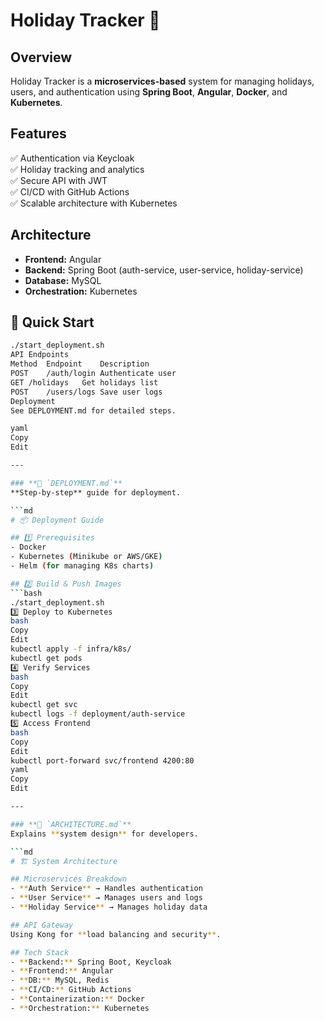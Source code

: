 # Holiday Tracker 🚀

## Overview
Holiday Tracker is a **microservices-based** system for managing holidays, users, and authentication using **Spring Boot**, **Angular**, **Docker**, and **Kubernetes**.

## Features
✅ Authentication via Keycloak  
✅ Holiday tracking and analytics  
✅ Secure API with JWT  
✅ CI/CD with GitHub Actions  
✅ Scalable architecture with Kubernetes  

## Architecture
- **Frontend:** Angular
- **Backend:** Spring Boot (auth-service, user-service, holiday-service)
- **Database:** MySQL
- **Orchestration:** Kubernetes

## 🚀 Quick Start
```bash
./start_deployment.sh
API Endpoints
Method	Endpoint	Description
POST	/auth/login	Authenticate user
GET	/holidays	Get holidays list
POST	/users/logs	Save user logs
Deployment
See DEPLOYMENT.md for detailed steps.

yaml
Copy
Edit

---

### **📄 `DEPLOYMENT.md`**
**Step-by-step** guide for deployment.

```md
# 📦 Deployment Guide

## 1️⃣ Prerequisites
- Docker
- Kubernetes (Minikube or AWS/GKE)
- Helm (for managing K8s charts)

## 2️⃣ Build & Push Images
```bash
./start_deployment.sh
3️⃣ Deploy to Kubernetes
bash
Copy
Edit
kubectl apply -f infra/k8s/
kubectl get pods
4️⃣ Verify Services
bash
Copy
Edit
kubectl get svc
kubectl logs -f deployment/auth-service
5️⃣ Access Frontend
bash
Copy
Edit
kubectl port-forward svc/frontend 4200:80
yaml
Copy
Edit

---

### **📄 `ARCHITECTURE.md`**
Explains **system design** for developers.

```md
# 🏗️ System Architecture

## Microservices Breakdown
- **Auth Service** → Handles authentication
- **User Service** → Manages users and logs
- **Holiday Service** → Manages holiday data

## API Gateway
Using Kong for **load balancing and security**.

## Tech Stack
- **Backend:** Spring Boot, Keycloak
- **Frontend:** Angular
- **DB:** MySQL, Redis
- **CI/CD:** GitHub Actions
- **Containerization:** Docker
- **Orchestration:** Kubernetes